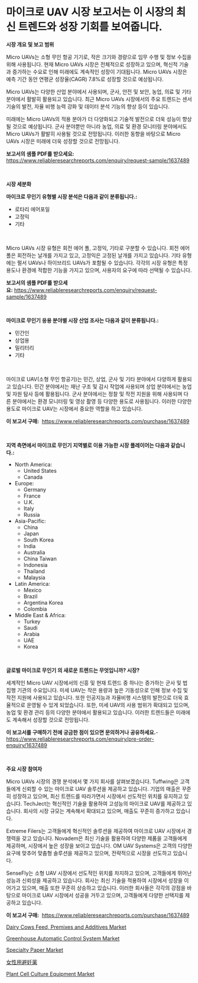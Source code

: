 <p><h1>마이크로 UAV 시장 보고서는 이 시장의 최신 트렌드와 성장 기회를 보여줍니다.</h1></p><p><strong>시장 개요 및 보고 범위</strong></p>
<p><p>Micro UAVs는 소형 무인 항공 기기로, 작은 크기와 경량으로 임무 수행 및 정보 수집을 위해 사용됩니다. 현재 Micro UAVs 시장은 전체적으로 성장하고 있으며, 혁신적 기술과 증가하는 수요로 인해 미래에도 계속적인 성장이 기대됩니다. Micro UAVs 시장은 예측 기간 동안 연평균 성장율(CAGR) 7.8%로 성장할 것으로 예상됩니다.</p><p>Micro UAVs는 다양한 산업 분야에서 사용되며, 군사, 안전 및 보안, 농업, 의료 및 기타 분야에서 활발히 활용되고 있습니다. 최근 Micro UAVs 시장에서의 주요 트렌드는 센서 기술의 발전, 자율 비행 능력 강화 및 데이터 분석 기능의 향상 등이 있습니다.</p><p>미래에는 Micro UAVs의 적용 분야가 더 다양화되고 기술적 발전으로 더욱 성능이 향상될 것으로 예상됩니다. 군사 분야뿐만 아니라 농업, 의료 및 환경 모니터링 분야에서도 Micro UAVs가 활발히 사용될 것으로 전망됩니다. 이러한 동향을 바탕으로 Micro UAVs 시장은 미래에 더욱 성장할 것으로 전망됩니다.</p></p>
<p><strong>보고서의 샘플 PDF를 받으세요:</strong> <a href="https://www.reliableresearchreports.com/enquiry/request-sample/1637489">https://www.reliableresearchreports.com/enquiry/request-sample/1637489</a></p>
<p>&nbsp;</p>
<p><strong>시장 세분화</strong></p>
<p><strong>마이크로 무인기 유형별 시장 분석은 다음과 같이 분류됩니다.:</strong></p>
<p><ul><li>로타리 에어포일</li><li>고정익</li><li>기타</li></ul></p>
<p>&nbsp;</p>
<p><p>Micro UAVs 시장 유형은 회전 에어 폴, 고정익, 기타로 구분할 수 있습니다. 회전 에어 폴은 회전하는 날개를 가지고 있고, 고정익은 고정된 날개를 가지고 있습니다. 기타 유형에는 펄서 UAVs나 하이브리드 UAVs가 포함될 수 있습니다. 각각의 시장 유형은 특정 용도나 환경에 적합한 기능을 가지고 있으며, 사용자의 요구에 따라 선택될 수 있습니다.</p></p>
<p><strong>보고서의 샘플 PDF를 받으세요:</strong>&nbsp;<a href="https://www.reliableresearchreports.com/enquiry/request-sample/1637489">https://www.reliableresearchreports.com/enquiry/request-sample/1637489</a></p>
<p>&nbsp;</p>
<p><strong> 마이크로 무인기 응용 분야별 시장 산업 조사는 다음과 같이 분류됩니다.:</strong></p>
<p><ul><li>민간인</li><li>상업용</li><li>밀리터리</li><li>기타</li></ul></p>
<p>&nbsp;</p>
<p><p>마이크로 UAV(소형 무인 항공기)는 민간, 상업, 군사 및 기타 분야에서 다양하게 활용되고 있습니다. 민간 분야에서는 재난 구조 및 감시 작업에 사용되며 상업 분야에서는 농업 및 자원 탐사 등에 활용됩니다. 군사 분야에서는 정찰 및 작전 지원을 위해 사용되며 다른 분야에서는 환경 모니터링 및 영상 촬영 등 다양한 용도로 사용됩니다. 이러한 다양한 용도로 마이크로 UAV는 시장에서 중요한 역할을 하고 있습니다.</p></p>
<p><strong>이 보고서 구매:</strong>&nbsp; <a href="https://www.reliableresearchreports.com/purchase/1637489">https://www.reliableresearchreports.com/purchase/1637489</a></p>
<p>&nbsp;</p>
<p><strong>지역 측면에서 마이크로 무인기 지역별로 이용 가능한 시장 플레이어는 다음과 같습니다.:</strong></p>
<p><ul>
    <li>
        North America:
        <ul>
            <li>United States</li>
            <li>Canada</li>
        </ul>
    </li>
    <li>
        Europe:
        <ul>
            <li>Germany</li>
            <li>France</li>
            <li>U.K.</li>
            <li>Italy</li>
            <li>Russia</li>
        </ul>
    </li>
    <li>
        Asia-Pacific:
        <ul>
            <li>China</li>
            <li>Japan</li>
            <li>South Korea</li>
            <li>India</li>
            <li>Australia</li>
            <li>China Taiwan</li>
            <li>Indonesia</li>
            <li>Thailand</li>
            <li>Malaysia</li>
        </ul>
    </li>
    <li>
        Latin America:
        <ul>
            <li>Mexico</li>
            <li>Brazil</li>
            <li>Argentina Korea</li>
            <li>Colombia</li>
        </ul>
    </li>
    <li>
        Middle East & Africa:
        <ul>
            <li>Turkey</li>
            <li>Saudi</li>
            <li>Arabia</li>
            <li>UAE</li>
            <li>Korea</li>
        </ul>
    </li>
    </ul></p>
<p>&nbsp;</p>
<p><strong>글로벌 마이크로 무인기 의 새로운 트렌드는 무엇입니까? 시장?</strong></p>
<p><p>세계적인 Micro UAV 시장에서의 신흥 및 현재 트렌드 중 하나는 증가하는 군사 및 법 집행 기관의 수요입니다. 미세 UAV는 작은 용량과 높은 기동성으로 인해 정보 수집 및 작전 지원에 사용되고 있습니다. 또한 인공지능과 자율비행 시스템의 발전으로 더욱 효율적으로 운영될 수 있게 되었습니다. 또한, 미세 UAV의 사용 범위가 확대되고 있으며, 농업 및 환경 관리 등의 다양한 분야에서 활용되고 있습니다. 이러한 트렌드들은 미래에도 계속해서 성장할 것으로 전망됩니다.</p></p>
<p><strong>이 보고서를 구매하기 전에 궁금한 점이 있으면 문의하거나 공유하세요.</strong>- <a href="https://www.reliableresearchreports.com/enquiry/pre-order-enquiry/1637489">https://www.reliableresearchreports.com/enquiry/pre-order-enquiry/1637489</a></p>
<p>&nbsp;</p>
<p><strong>주요 시장 참여자</strong></p>
<p><p>Micro UAVs 시장의 경쟁 분석에서 몇 가지 회사를 살펴보겠습니다. Tuffwing은 고객들에게 신뢰할 수 있는 마이크로 UAV 솔루션을 제공하고 있습니다. 기업의 매출은 꾸준히 성장하고 있으며, 최신 트렌드를 따라가면서 시장에서 선도적인 위치를 유지하고 있습니다. TechJect는 혁신적인 기술을 활용하여 고성능의 마이크로 UAV를 제공하고 있습니다. 회사의 시장 규모는 계속해서 확대되고 있으며, 매출도 꾸준히 증가하고 있습니다.</p><p>Extreme Filers는 고객들에게 혁신적인 솔루션을 제공하여 마이크로 UAV 시장에서 경쟁력을 갖고 있습니다. Novadem은 최신 기술을 활용하여 다양한 제품을 고객들에게 제공하며, 시장에서 높은 성장을 보이고 있습니다. OM UAV Systems은 고객의 다양한 요구에 맞추어 맞춤형 솔루션을 제공하고 있으며, 전략적으로 시장을 선도하고 있습니다.</p><p>SenseFly는 소형 UAV 시장에서 선도적인 위치를 차지하고 있으며, 고객들에게 뛰어난 성능과 신뢰성을 제공하고 있습니다. 회사는 최신 기술을 적용하여 시장에서 성장을 이어가고 있으며, 매출 또한 꾸준히 상승하고 있습니다. 이러한 회사들은 각각의 강점을 바탕으로 마이크로 UAV 시장에서 성공을 거두고 있으며, 고객들에게 다양한 선택지를 제공하고 있습니다.</p></p>
<p><strong>이 보고서 구매:</strong>&nbsp;&nbsp;<a href="https://www.reliableresearchreports.com/purchase/1637489">https://www.reliableresearchreports.com/purchase/1637489</a></p>
<p><p><a href="https://issuu.com/reportprime-2/docs/dairy-cows-feed-premixes-and-additives-market-size">Dairy Cows Feed, Premixes and Additives Market</a></p><p><a href="https://issuu.com/reportprime-2/docs/greenhouse-automatic-control-system-market-size-20">Greenhouse Automatic Control System Market</a></p><p><a href="https://rainy-horn-d69.notion.site/Specialty-Paper-Market-Insights-Market-Players-and-Forecast-Till-2031-c3bc8f2213ad40dabcf23886d0f63afd">Specialty Paper Market</a></p><p><a href="https://github.com/luffiazaza/Market-Research-Report-List-1/blob/main/46634418757.md">女性用避妊薬</a></p><p><a href="https://view.publitas.com/reportprime-1/plant-cell-culture-equipment-market-size-share-trends-analysis-report-by-material-by-type-by-end-user-by-region-and-segment-forecasts-2024-2031/">Plant Cell Culture Equipment Market</a></p></p>
